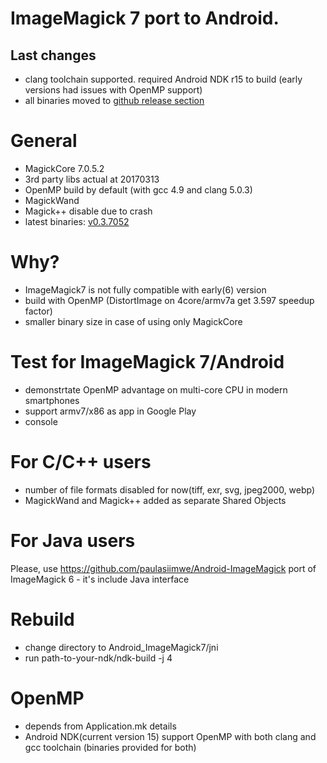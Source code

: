 # ImageMagick 7 port to Android.
## Last changes
 - clang toolchain supported. 
	required Android NDK r15 to build (early versions had issues with OpenMP support)
 - all binaries moved to [github release section](https://github.com/ayaromenok/Android_ImageMagick7/releases)

# General
 - MagickCore 7.0.5.2
 - 3rd party libs actual at 20170313
 - OpenMP build by default (with gcc 4.9 and clang 5.0.3)
 - MagickWand
 - Magick++ disable due to crash
 - latest binaries: [v0.3.7052](https://github.com/ayaromenok/Android_ImageMagick7/releases/tag/v0.3.7052)

# Why? 
 - ImageMagick7 is not fully compatible with early(6) version
 - build with OpenMP (DistortImage on 4core/armv7a get 3.597 speedup factor)
 - smaller binary size in case of using only MagickCore

# Test for ImageMagick 7/Android
 - demonstrtate OpenMP advantage on multi-core CPU in modern smartphones
 - support armv7/x86 as app in Google Play
 - console 
 
# For C/C++ users
 - number of file formats disabled for now(tiff, exr, svg, jpeg2000, webp)
 - MagickWand and Magick++ added as separate Shared Objects
 
# For Java users
 Please, use https://github.com/paulasiimwe/Android-ImageMagick port of ImageMagick 6 - it's include Java interface

# Rebuild
 - change directory to Android_ImageMagick7/jni
 - run path-to-your-ndk/ndk-build -j 4 
 
# OpenMP 
 - depends from Application.mk details
 - Android NDK(current version 15) support OpenMP with both clang and gcc toolchain (binaries provided for both) 


